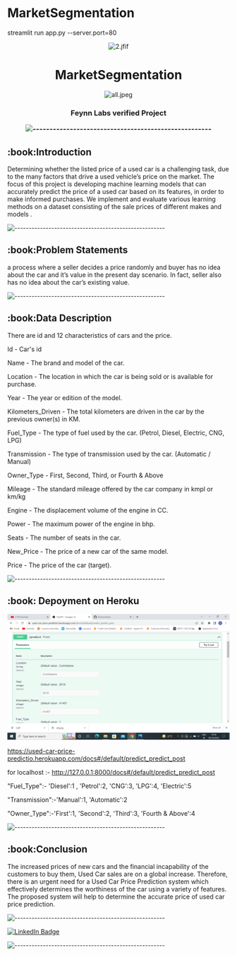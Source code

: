 # MarketSegmentation
streamlit run app.py --server.port=80


<p align="center"> 
  <img src="images/2.jfif" alt="2.jfif" width="100px" height="100px">
<h1 align="center"> MarketSegmentation  </h1> 

     
<p align="center"> 
<img src="images/all.jpeg" alt="all.jpeg" height="382px">
</p>
<h3 align="center"> Feynn Labs verified Project 

![-----------------------------------------------------](https://raw.githubusercontent.com/andreasbm/readme/master/assets/lines/rainbow.png)

<h2> :book:Introduction</h2>
Determining whether the listed price of a used car is a
challenging task, due to the many factors that drive a used
vehicle’s price on the market. The focus of this project is
developing machine learning models that can accurately
predict the price of a used car based on its features, in order
to make informed purchases. We implement and evaluate
various learning methods on a dataset consisting of the sale
prices of different makes and models .

![-----------------------------------------------------](https://raw.githubusercontent.com/andreasbm/readme/master/assets/lines/rainbow.png)


 <h2> :book:Problem Statements</h2>
a process where a seller decides a price
randomly and buyer has no idea about the car and it’s value in
the present day scenario. In fact, seller also has no idea about
the car’s existing value.

![-----------------------------------------------------](https://raw.githubusercontent.com/andreasbm/readme/master/assets/lines/rainbow.png)

<h2> :book:Data Description</h2>
There are id and 12 characteristics of cars and the price.

Id - Car's id

Name - The brand and model of the car.

Location - The location in which the car is being sold or is available for purchase.

Year - The year or edition of the model.

Kilometers_Driven - The total kilometers are driven in the car by the previous owner(s) in KM.

Fuel_Type - The type of fuel used by the car. (Petrol, Diesel, Electric, CNG, LPG)

Transmission - The type of transmission used by the car. (Automatic / Manual)

Owner_Type - First, Second, Third, or Fourth & Above

Mileage - The standard mileage offered by the car company in kmpl or km/kg

Engine - The displacement volume of the engine in CC.

Power - The maximum power of the engine in bhp.

Seats - The number of seats in the car.

New_Price - The price of a new car of the same model.

Price - The price of the car (target).

![-----------------------------------------------------](https://raw.githubusercontent.com/andreasbm/readme/master/assets/lines/rainbow.png)
  
<h2> :book: Depoyment on Heroku</h2>

[![](https://github.com/sushant8525/used-car-price-prediction/blob/4242500f1d0aeb89fa3391eb533d5d19c82c08b3/images/car.png)](https://used-car-price-predictio.herokuapp.com/docs#/default/predict_predict_post
)

https://used-car-price-predictio.herokuapp.com/docs#/default/predict_predict_post

for localhost :- http://127.0.0.1:8000/docs#/default/predict_predict_post

"Fuel_Type":- 'Diesel':1  , 'Petrol':2,  'CNG':3,   'LPG':4,   'Electric':5

"Transmission":-'Manual':1,    'Automatic':2

"Owner_Type":-'First':1,   'Second':2,    'Third':3,    'Fourth & Above':4

![-----------------------------------------------------](https://raw.githubusercontent.com/andreasbm/readme/master/assets/lines/rainbow.png)


<h2> :book:Conclusion</h2>
The increased prices of new cars and the financial
incapability of the customers to buy them, Used Car sales are
on a global increase. Therefore, there is an urgent need for a
Used Car Price Prediction system which effectively
determines the worthiness of the car using a variety of
features. The proposed system will help to determine the
accurate price of used car price prediction.

![-----------------------------------------------------](https://raw.githubusercontent.com/andreasbm/readme/master/assets/lines/rainbow.png)


[![LinkedIn Badge](https://img.shields.io/badge/LinkedIn-0077B5?style=for-the-badge&logo=linkedin&logoColor=white)](https://www.linkedin.com/in/sushant-jagtap-b93a771a/)

![-----------------------------------------------------](https://raw.githubusercontent.com/andreasbm/readme/master/assets/lines/rainbow.png)


